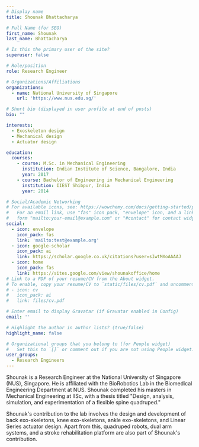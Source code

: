 ```yaml
---
# Display name
title: Shounak Bhattacharya

# Full Name (for SEO)
first_name: Shounak
last_name: Bhattacharya

# Is this the primary user of the site?
superuser: false

# Role/position
role: Research Engineer

# Organizations/Affiliations
organizations:
  - name: National University of Singapore
    url: 'https://www.nus.edu.sg/'

# Short bio (displayed in user profile at end of posts)
bio: ""

interests:
  - Exoskeleton design
  - Mechanical design
  - Actuator design

education:
  courses:
    - course: M.Sc. in Mechanical Engineering
      institution: Indian Institute of Science, Bangalore, India
      year: 2017
    - course: Bachelor of Engineering in Mechanical Engineering
      institution: IIEST Shibpur, India
      year: 2014

# Social/Academic Networking
# For available icons, see: https://wowchemy.com/docs/getting-started/page-builder/#icons
#   For an email link, use "fas" icon pack, "envelope" icon, and a link in the
#   form "mailto:your-email@example.com" or "#contact" for contact widget.
social:
  - icon: envelope
    icon_pack: fas
    link: 'mailto:test@example.org'
  - icon: google-scholar
    icon_pack: ai
    link: https://scholar.google.co.uk/citations?user=sIwtMXoAAAAJ
  - icon: home
    icon_pack: fas
    link: https://sites.google.com/view/shounakoffice/home
# Link to a PDF of your resume/CV from the About widget.
# To enable, copy your resume/CV to `static/files/cv.pdf` and uncomment the lines below.
# - icon: cv
#   icon_pack: ai
#   link: files/cv.pdf

# Enter email to display Gravatar (if Gravatar enabled in Config)
email: ''

# Highlight the author in author lists? (true/false)
highlight_name: false

# Organizational groups that you belong to (for People widget)
#   Set this to `[]` or comment out if you are not using People widget.
user_groups:
  - Research Engineers
---
```


Shounak is a Research Engineer at the National University of Singapore (NUS), Singapore. He is affiliated with the BioRobotics Lab in the Biomedical Engineering Department at NUS. Shounak completed his masters in Mechanical Engineering at IISc, with a thesis titled "Design, analysis, simulation, and experimentation of a flexible spine quadruped."

Shounak's contribution to the lab involves the design and development of back exo-skeletons, knee exo-skeletons, ankle exo-skeletons, and Linear Series actuator design. Apart from this, quadruped robots, dual arm systems, and a stroke rehabilitation platform are also part of Shounak's contribution.
